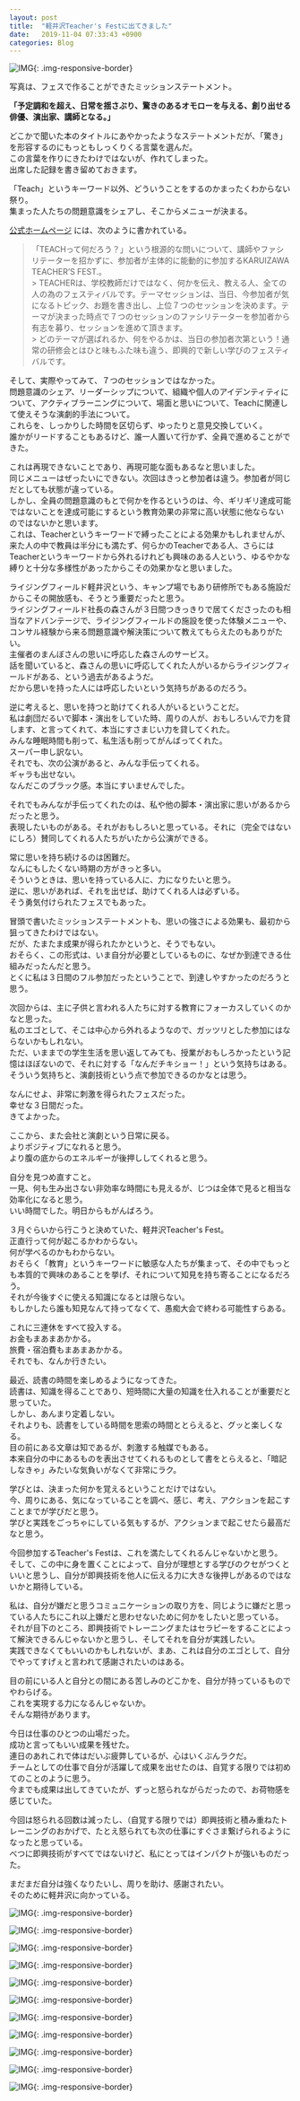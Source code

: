```yaml
---
layout: post
title:  "軽井沢Teacher's Festに出てきました"
date:   2019-11-04 07:33:43 +0900
categories: Blog
---
```


![IMG]({{site.baseurl}}/img/20191104_01.jpg){: .img-responsive-border} 

写真は、フェスで作ることができたミッションステートメント。

**「予定調和を超え、日常を揺さぶり、驚きのあるオモローを与える、創り出せる俳優、演出家、講師となる。」**

どこかで聞いた本のタイトルにあやかったようなステートメントだが、「驚き」を形容するのにもっともしっくりくる言葉を選んだ。  
この言葉を作りにきたわけではないが、作れてしまった。  
出席した記録を書き留めておきます。

「Teach」というキーワード以外、どういうことをするのかまったくわからない祭り。  
集まった人たちの問題意識をシェアし、そこからメニューが決まる。

[公式ホームページ](https://www.art-loving2016.com/teachers-fest-karuizawa) には、次のように書かれている。

> 「TEACHって何だろう？」という根源的な問いについて、講師やファシリテーターを招かずに、参加者が主体的に能動的に参加するKARUIZAWA TEACHER’S FEST.。  
​> TEACHERは、学校教師だけではなく、何かを伝え、教える人、全ての人の為のフェスティバルです。テーマセッションは、当日、今参加者が気になるトピック、お題を書き出し、上位７つのセッションを決めます。テーマが決まった時点で７つのセッションのファシリテーターを参加者から有志を募り、セッションを進めて頂きます。  
​> どのテーマが選ばれるか、何をやるかは、当日の参加者次第という！通常の研修会とはひと味もふた味も違う、即興的で新しい学びのフェスティバルです。

そして、実際やってみて、７つのセッションではなかった。  
問題意識のシェア、リーダーシップについて、組織や個人のアイデンティティについて、アクティブラーニングについて、場面と思いについて、Teachに関連して使えそうな演劇的手法について。  
これらを、しっかりした時間を区切らず、ゆったりと意見交換していく。  
誰かがリードすることもあるけど、誰一人置いて行かず、全員で進めることができた。

これは再現できないことであり、再現可能な面もあるなと思いました。  
同じメニューはぜったいにできない。次回はきっと参加者は違う。参加者が同じだとしても状態が違っている。  
しかし、全員の問題意識のもとで何かを作るというのは、今、ギリギリ達成可能ではないことを達成可能にするという教育効果の非常に高い状態に他ならないのではないかと思います。  
これは、Teacherというキーワードで縛ったことによる効果かもしれませんが、来た人の中で教員は半分にも満たず、何らかのTeacherである人、さらにはTeacherというキーワードから外れるけれども興味のある人という、ゆるやかな縛りと十分な多様性があったからこその効果かなと思いました。

ライジングフィールド軽井沢という、キャンプ場でもあり研修所でもある施設だからこその開放感も、そうとう重要だったと思う。  
ライジングフィールド社長の森さんが３日間つきっきりで居てくださったのも相当なアドバンテージで、ライジングフィールドの施設を使った体験メニューや、コンサル経験から来る問題意識や解決策について教えてもらえたのもありがたい。  
主催者のまんぼさんの思いに呼応した森さんのサービス。  
話を聞いていると、森さんの思いに呼応してくれた人がいるからライジングフィールドがある、という過去があるようだ。  
だから思いを持った人には呼応したいという気持ちがあるのだろう。

逆に考えると、思いを持つと助けてくれる人がいるということだ。  
私は劇団だるいで脚本・演出をしていた時、周りの人が、おもしろいんで力を貸します、と言ってくれて、本当にすさまじい力を貸してくれた。  
みんな睡眠時間も削って、私生活も削ってがんばってくれた。  
スーパー申し訳ない。  
それでも、次の公演があると、みんな手伝ってくれる。  
ギャラも出せない。  
なんだこのブラック感。本当にすいませんでした。

それでもみんなが手伝ってくれたのは、私や他の脚本・演出家に思いがあるからだったと思う。  
表現したいものがある。それがおもしろいと思っている。それに（完全ではないにしろ）賛同してくれる人たちがいたから公演ができる。

常に思いを持ち続けるのは困難だ。  
なんにもしたくない時期の方がきっと多い。  
そういうときは、思いを持っている人に、力になりたいと思う。  
逆に、思いがあれば、それを出せば、助けてくれる人は必ずいる。  
そう勇気付けられたフェスでもあった。

冒頭で書いたミッションステートメントも、思いの強さによる効果も、最初から狙ってきたわけではない。  
だが、たまたま成果が得られたかというと、そうでもない。  
おそらく、この形式は、いま自分が必要としているものに、なぜか到達できる仕組みだったんだと思う。  
とくに私は３日間のフル参加だったということで、到達しやすかったのだろうと思う。

次回からは、主に子供と言われる人たちに対する教育にフォーカスしていくのかなと思った。  
私のエゴとして、そこは中心から外れるようなので、ガッツリとした参加にはならないかもしれない。  
ただ、いままでの学生生活を思い返してみても、授業がおもしろかったという記憶はほぼないので、それに対する「なんだチキショー！」という気持ちはある。  
そういう気持ちと、演劇技術という点で参加できるのかなとは思う。

なんにせよ、非常に刺激を得られたフェスだった。  
幸せな３日間だった。  
きてよかった。

ここから、また会社と演劇という日常に戻る。  
よりポジティブになれると思う。  
より腹の底からのエネルギーが後押ししてくれると思う。

自分を見つめ直すこと。  
一見、何も生み出さない非効率な時間にも見えるが、じつは全体で見ると相当な効率化になると思う。  
いい時間でした。明日からもがんばろう。







３月ぐらいから行こうと決めていた、軽井沢Teacher's Fest。  
正直行って何が起こるかわからない。  
何が学べるのかもわからない。  
おそらく「教育」というキーワードに敏感な人たちが集まって、その中でもっとも本質的で興味のあることを挙げ、それについて知見を持ち寄ることになるだろう。  
それが今後すぐに使える知識になるとは限らない。  
もしかしたら誰も知見なんて持ってなくて、愚痴大会で終わる可能性すらある。

これに三連休をすべて投入する。  
お金もまあまあかかる。  
旅費・宿泊費もまあまあかかる。  
それでも、なんか行きたい。

最近、読書の時間を楽しめるようになってきた。  
読書は、知識を得ることであり、短時間に大量の知識を仕入れることが重要だと思っていた。  
しかし、あんまり定着しない。  
それよりも、読書をしている時間を思索の時間ととらえると、グッと楽しくなる。  
目の前にある文章は知であるが、刺激する触媒でもある。  
本来自分の中にあるものを表出させてくれるものとして書をとらえると、「暗記しなきゃ」みたいな気負いがなくて非常にラク。

学びとは、決まった何かを覚えるということだけではない。  
今、周りにある、気になっていることを調べ、感じ、考え、アクションを起こすことまでが学びだと思う。  
学びと実践をごっちゃにしている気もするが、アクションまで起こせたら最高だなと思う。

今回参加するTeacher's Festは、これを満たしてくれるんじゃないかと思う。  
そして、この中に身を置くことによって、自分が理想とする学びのクセがつくといいと思うし、自分が即興技術を他人に伝える力に大きな後押しがあるのではないかと期待している。

私は、自分が嫌だと思うコミュニケーションの取り方を、同じように嫌だと思っている人たちにこれ以上嫌だと思わせないために何かをしたいと思っている。  
それが目下のところ、即興技術でトレーニングまたはセラピーをすることによって解決できるんじゃないかと思うし、そしてそれを自分が実践したい。  
実践できなくてもいいのかもしれないが、まあ、これは自分のエゴとして、自分でやってすげぇと言われて感謝されたいのはある。

目の前にいる人と自分との間にある苦しみのどこかを、自分が持っているものでやわらげる。  
これを実現する力になるんじゃないか。  
そんな期待があります。

今日は仕事のひとつの山場だった。  
成功と言ってもいい成果を残せた。  
連日のあれこれで体はだいぶ疲弊しているが、心はいくぶんラクだ。  
チームとしての仕事で自分が活躍して成果を出せたのは、自覚する限りでは初めてのことのように思う。  
今までも成果は出してきていたが、ずっと怒られながらだったので、お荷物感を感じていた。

今回は怒られる回数は減ったし、（自覚する限りでは）即興技術と積み重ねたトレーニングのおかげで、たとえ怒られても次の仕事にすぐさま繋げられるようになったと思っている。  
べつに即興技術がすべてではないけど、私にとってはインパクトが強いものだった。

まだまだ自分は強くなりたいし、周りを助け、感謝されたい。  
そのために軽井沢に向かっている。




![IMG]({{site.baseurl}}/img/20191104_02.jpg){: .img-responsive-border} 

![IMG]({{site.baseurl}}/img/20191104_03.jpg){: .img-responsive-border} 

![IMG]({{site.baseurl}}/img/20191104_04.jpg){: .img-responsive-border} 

![IMG]({{site.baseurl}}/img/20191104_05.jpg){: .img-responsive-border} 

![IMG]({{site.baseurl}}/img/20191104_06.jpg){: .img-responsive-border} 

![IMG]({{site.baseurl}}/img/20191104_07.jpg){: .img-responsive-border} 

![IMG]({{site.baseurl}}/img/20191104_08.jpg){: .img-responsive-border} 

![IMG]({{site.baseurl}}/img/20191104_09.jpg){: .img-responsive-border} 

![IMG]({{site.baseurl}}/img/20191104_10.jpg){: .img-responsive-border} 

![IMG]({{site.baseurl}}/img/20191104_11.jpg){: .img-responsive-border} 

![IMG]({{site.baseurl}}/img/20191104_12.jpg){: .img-responsive-border} 



